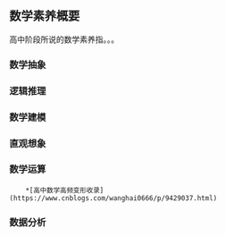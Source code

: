 ##  数学素养概要

高中阶段所说的数学素养指。。。

###  数学抽象

###  逻辑推理

###  数学建模

###  直观想象

###  数学运算

        *[高中数学高频变形收录](https://www.cnblogs.com/wanghai0666/p/9429037.html)


###  数据分析
